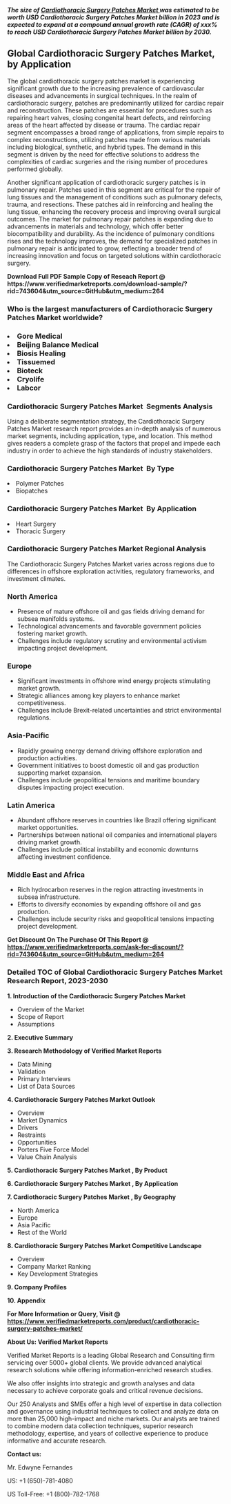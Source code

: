 <p><em><strong>The size of <a href="https://www.verifiedmarketreports.com/download-sample/?rid=743604&utm_source=GitHub&utm_medium=264" target="_blank">Cardiothoracic Surgery Patches Market </a> was estimated to be worth USD Cardiothoracic Surgery Patches Market billion in 2023 and is expected to expand at a compound annual growth rate (CAGR) of xxx% to reach USD Cardiothoracic Surgery Patches Market billion by 2030.</strong></em><br /><h2>Global Cardiothoracic Surgery Patches Market, by Application</h2><p>The global cardiothoracic surgery patches market is experiencing significant growth due to the increasing prevalence of cardiovascular diseases and advancements in surgical techniques. In the realm of cardiothoracic surgery, patches are predominantly utilized for cardiac repair and reconstruction. These patches are essential for procedures such as repairing heart valves, closing congenital heart defects, and reinforcing areas of the heart affected by disease or trauma. The cardiac repair segment encompasses a broad range of applications, from simple repairs to complex reconstructions, utilizing patches made from various materials including biological, synthetic, and hybrid types. The demand in this segment is driven by the need for effective solutions to address the complexities of cardiac surgeries and the rising number of procedures performed globally.</p><p>Another significant application of cardiothoracic surgery patches is in pulmonary repair. Patches used in this segment are critical for the repair of lung tissues and the management of conditions such as pulmonary defects, trauma, and resections. These patches aid in reinforcing and healing the lung tissue, enhancing the recovery process and improving overall surgical outcomes. The market for pulmonary repair patches is expanding due to advancements in materials and technology, which offer better biocompatibility and durability. As the incidence of pulmonary conditions rises and the technology improves, the demand for specialized patches in pulmonary repair is anticipated to grow, reflecting a broader trend of increasing innovation and focus on targeted solutions within cardiothoracic surgery.</p></p><p id="" class=""><strong>Download Full PDF Sample Copy of Reseach Report @ <a target="">https://www.verifiedmarketreports.com/download-sample/?rid=743604&utm_source=GitHub&utm_medium=264</a></strong></p><h3 id="" class="">Who is the largest manufacturers of&nbsp;Cardiothoracic Surgery Patches Market worldwide?</h3><h3 class=""></Li><Li>Gore Medical</Li><Li> Beijing Balance Medical</Li><Li> Biosis Healing</Li><Li> Tissuemed</Li><Li> Bioteck</Li><Li> Cryolife</Li><Li> Labcor</h3><h3 id="" class="">Cardiothoracic Surgery Patches Market &nbsp;Segments Analysis</h3><p id="" class="">Using a deliberate segmentation strategy, the Cardiothoracic Surgery Patches Market research report provides an in-depth analysis of numerous market segments, including application, type, and location. This method gives readers a complete grasp of the factors that propel and impede each industry in order to achieve the high standards of industry stakeholders.</p><h3 id="" class="">Cardiothoracic Surgery Patches Market &nbsp;By Type</h3><p></Li><Li>Polymer Patches</Li><Li> Biopatches</p><h3 id="" class="">Cardiothoracic Surgery Patches Market &nbsp;By Application</h3><p class=""></Li><Li>Heart Surgery</Li><Li> Thoracic Surgery</p><h3 id="" class="">Cardiothoracic Surgery Patches Market Regional Analysis</h3><p id="" class="">The Cardiothoracic Surgery Patches Market varies across regions due to differences in offshore exploration activities, regulatory frameworks, and investment climates.</p><h3 id="" class="">North America</h3><ul><li>Presence of mature offshore oil and gas fields driving demand for subsea manifolds systems.</li><li>Technological advancements and favorable government policies fostering market growth.</li><li>Challenges include regulatory scrutiny and environmental activism impacting project development.</li></ul><h3 id="" class="">Europe</h3><ul><li>Significant investments in offshore wind energy projects stimulating market growth.</li><li>Strategic alliances among key players to enhance market competitiveness.</li><li>Challenges include Brexit-related uncertainties and strict environmental regulations.</li></ul><h3 id="" class="">Asia-Pacific</h3><ul><li>Rapidly growing energy demand driving offshore exploration and production activities.</li><li>Government initiatives to boost domestic oil and gas production supporting market expansion.</li><li>Challenges include geopolitical tensions and maritime boundary disputes impacting project execution.</li></ul><h3 id="" class="">Latin America</h3><ul><li>Abundant offshore reserves in countries like Brazil offering significant market opportunities.</li><li>Partnerships between national oil companies and international players driving market growth.</li><li>Challenges include political instability and economic downturns affecting investment confidence.</li></ul><h3 id="" class="">Middle East and Africa</h3><ul><li>Rich hydrocarbon reserves in the region attracting investments in subsea infrastructure.</li><li>Efforts to diversify economies by expanding offshore oil and gas production.</li><li>Challenges include security risks and geopolitical tensions impacting project development.</li></ul><p id="" class=""><strong>Get Discount On The Purchase Of This Report @ <a href="https://www.verifiedmarketreports.com/ask-for-discount/?rid=743604&utm_source=GitHub&utm_medium=264" target="_blank">https://www.verifiedmarketreports.com/ask-for-discount/?rid=743604&utm_source=GitHub&utm_medium=264</a></strong></p><h3 id="" class="">Detailed TOC of Global Cardiothoracic Surgery Patches Market Research Report, 2023-2030</h3><p id="" class=""><strong>1. Introduction of the Cardiothoracic Surgery Patches Market </strong></p><ul><li>Overview of the Market</li><li>Scope of Report</li><li>Assumptions</li></ul><p id="" class=""><strong>2. Executive Summary</strong></p><p id="" class=""><strong>3. Research Methodology of Verified Market Reports</strong></p><ul><li>Data Mining</li><li>Validation</li><li>Primary Interviews</li><li>List of Data Sources</li></ul><p id="" class=""><strong>4. Cardiothoracic Surgery Patches Market Outlook</strong></p><ul><li>Overview</li><li>Market Dynamics</li><li>Drivers</li><li>Restraints</li><li>Opportunities</li><li>Porters Five Force Model</li><li>Value Chain Analysis</li></ul><p id="" class=""><strong>5. Cardiothoracic Surgery Patches Market , By Product</strong></p><p id="" class=""><strong>6. Cardiothoracic Surgery Patches Market , By Application</strong></p><p id="" class=""><strong>7. Cardiothoracic Surgery Patches Market , By Geography</strong></p><ul><li>North America</li><li>Europe</li><li>Asia Pacific</li><li>Rest of the World</li></ul><p id="" class=""><strong>8. Cardiothoracic Surgery Patches Market Competitive Landscape</strong></p><ul><li>Overview</li><li>Company Market Ranking</li><li>Key Development Strategies</li></ul><p id="" class=""><strong>9. Company Profiles</strong></p><p id="" class=""><strong>10. Appendix</strong></p><p id="" class=""><strong>For More Information or Query, Visit @ <a href="https://www.verifiedmarketreports.com/product/cardiothoracic-surgery-patches-market/" target="_blank">https://www.verifiedmarketreports.com/product/cardiothoracic-surgery-patches-market/</a></strong></p><p id="" class=""><strong>About Us: Verified Market Reports</strong></p><p id="" class="">Verified Market Reports is a leading Global Research and Consulting firm servicing over 5000+ global clients. We provide advanced analytical research solutions while offering information-enriched research studies.</p><p id="" class="">We also offer insights into strategic and growth analyses and data necessary to achieve corporate goals and critical revenue decisions.</p><p id="" class="">Our 250 Analysts and SMEs offer a high level of expertise in data collection and governance using industrial techniques to collect and analyze data on more than 25,000 high-impact and niche markets. Our analysts are trained to combine modern data collection techniques, superior research methodology, expertise, and years of collective experience to produce informative and accurate research.</p><p id="" class=""><strong>Contact us:</strong></p><p id="" class="">Mr. Edwyne Fernandes</p><p id="" class="">US: +1 (650)-781-4080</p><p id="" class="">US Toll-Free: +1 (800)-782-1768</p>
